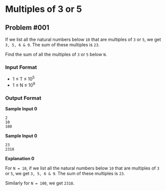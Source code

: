 # Multiples of 3 or 5

## Problem #001

If we list all the natural numbers below ```10``` that are multiples of ```3``` or ```5```, we get ```3, 5, 6 & 9```. The sum of these multiples is ```23```.

Find the sum of all the multiples of ```3``` or ```5``` below ```N```.

### Input Format
- 1 &le; T &le; 10<sup>5</sup>
- 1 &le; N &le; 10<sup>9</sup>

### Output Format

**Sample Input 0**
```
2
10
100
```

**Sample Input 0**
```
23
2318
```
**Explanation 0**

For ```N = 10```, if we list all the natural numbers below ```10``` that are multiples of ```3``` or ```5```, we get ```3, 5, 6 & 9```. The sum of these multiples is ```23```.

Similarly for ```N = 100```, we get ```2318```.
